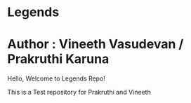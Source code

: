 # Legends
# Author : Vineeth Vasudevan  / Prakruthi Karuna

Hello,
Welcome to Legends Repo!

This is a Test repository for Prakruthi and Vineeth